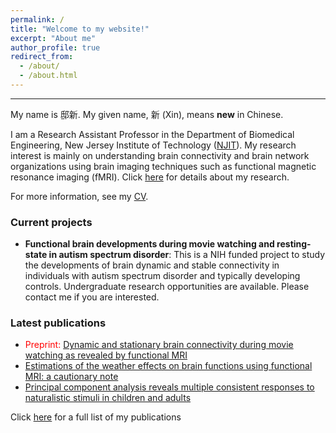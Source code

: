 ```yaml
---
permalink: /
title: "Welcome to my website!"
excerpt: "About me"
author_profile: true
redirect_from: 
  - /about/
  - /about.html
---
```


---
My name is 邸新. My given name, 新 (Xin), means **new** in Chinese.  

I am a Research Assistant Professor in the Department of Biomedical Engineering, New Jersey Institute of Technology ([NJIT](https://people.njit.edu/faculty/dixin)). My research interest is mainly on understanding brain connectivity and brain network organizations using brain imaging techniques such as functional magnetic resonance imaging (fMRI). Click [here](https://www.dixin.info/research/) for details about my research.

For more information, see my [CV](https://www.dixin.info/files/CV_XinDi.pdf). 

### Current projects
* **Functional brain developments during movie watching and resting-state in autism spectrum disorder**: This is a NIH funded project to study the developments of brain dynamic and stable connectivity in individuals with autism spectrum disorder and typically developing controls. Undergraduate research opportunities are available. Please contact me if you are interested. 

### Latest publications
* <span style="color:red">Preprint:</span> [Dynamic and stationary brain connectivity during movie watching as revealed by functional MRI](https://doi.org/10.1101/2021.09.14.460293)
* [Estimations of the weather effects on brain functions using functional MRI: a cautionary note](https://doi.org/10.1002/hbm.25576)
* [Principal component analysis reveals multiple consistent responses to naturalistic stimuli in children and adults](https://doi.org/10.1002/hbm.25568)

Click [here](https://www.dixin.info/publications/) for a full list of my publications
